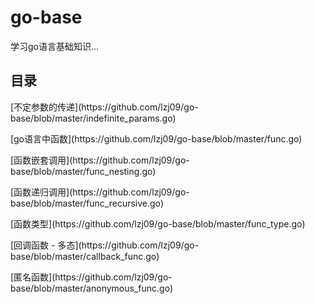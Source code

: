 # go-base
学习go语言基础知识...
## 目录
<p>[不定参数的传递](https://github.com/lzj09/go-base/blob/master/indefinite_params.go)</p>
<p>[go语言中函数](https://github.com/lzj09/go-base/blob/master/func.go)</p>
<p>[函数嵌套调用](https://github.com/lzj09/go-base/blob/master/func_nesting.go)</p>
<p>[函数递归调用](https://github.com/lzj09/go-base/blob/master/func_recursive.go)</p>
<p>[函数类型](https://github.com/lzj09/go-base/blob/master/func_type.go)</p>
<p>[回调函数 - 多态](https://github.com/lzj09/go-base/blob/master/callback_func.go)</p>
<p>[匿名函数](https://github.com/lzj09/go-base/blob/master/anonymous_func.go)</p>
